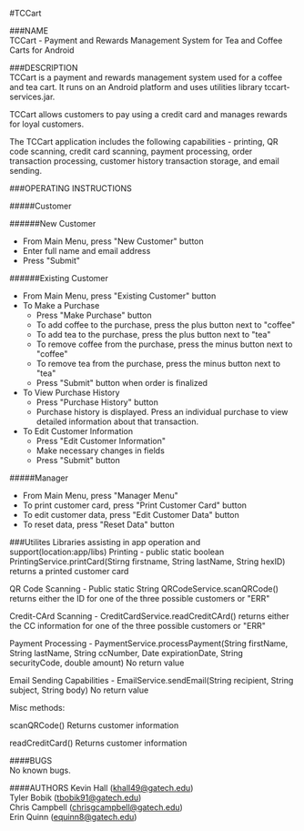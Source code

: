 #TCCart

###NAME  
TCCart - Payment and Rewards Management System for Tea and Coffee Carts for Android 

###DESCRIPTION  
TCCart is a payment and rewards management system used for a coffee and tea cart.  It runs on an Android platform and uses utilities library tccart-services.jar.

TCCart allows customers to pay using a credit card and manages rewards for loyal customers.

 
The TCCart application includes the following capabilities - printing, QR code scanning, credit card scanning, payment processing, order transaction processing, customer history transaction storage, and email sending.

###OPERATING INSTRUCTIONS

#####Customer

######New Customer
* From Main Menu, press "New Customer" button
* Enter full name and email address
* Press "Submit"

######Existing Customer
* From Main Menu, press "Existing Customer" button
* To Make a Purchase
	* Press "Make Purchase" button
	* To add coffee to the purchase, press the plus button next to "coffee"
	* To add tea to the purchase, press the plus button next to "tea"
	* To remove coffee from the purchase, press the minus button next to "coffee"
	* To remove tea from the purchase, press the minus button next to "tea"
	* Press "Submit" button when order is finalized
* To View Purchase History
	* Press "Purchase History" button
	* Purchase history is displayed. Press an individual purchase to view detailed information about that transaction.
* To Edit Customer Information
	* Press "Edit Customer Information"
	* Make necessary changes in fields
	* Press "Submit" button

#####Manager
* From Main Menu, press "Manager Menu"
* To print customer card, press "Print Customer Card" button
* To edit customer data, press "Edit Customer Data" button
* To reset data, press "Reset Data" button

###Utilites Libraries assisting in app operation and support(location:app/libs)
Printing - public static boolean PrintingService.printCard(Stirng firstname, String lastName, String hexID)
	   returns a printed customer card


QR Code Scanning - Public static String QRCodeService.scanQRCode()
           returns either the ID for one of the three possible customers or "ERR"


Credit-CArd Scanning - CreditCardService.readCreditCArd()
	   returns either the CC information for one of the three possible customers or "ERR"


Payment Processing - PaymentService.processPayment(String firstName, String lastName, String ccNumber, Date expirationDate, String securityCode, double amount)
	   No return value


Email Sending Capabilities - EmailService.sendEmail(String recipient, String subject, String body)
           No return value


Misc methods:


scanQRCode()
           Returns customer information


readCreditCard()
           Returns customer information



####BUGS  
No known bugs.

####AUTHORS 
Kevin Hall (khall49@gatech.edu)  
Tyler Bobik (tbobik91@gatech.edu)  
Chris Campbell (chrisgcampbell@gatech.edu)  
Erin Quinn (equinn8@gatech.edu)  

